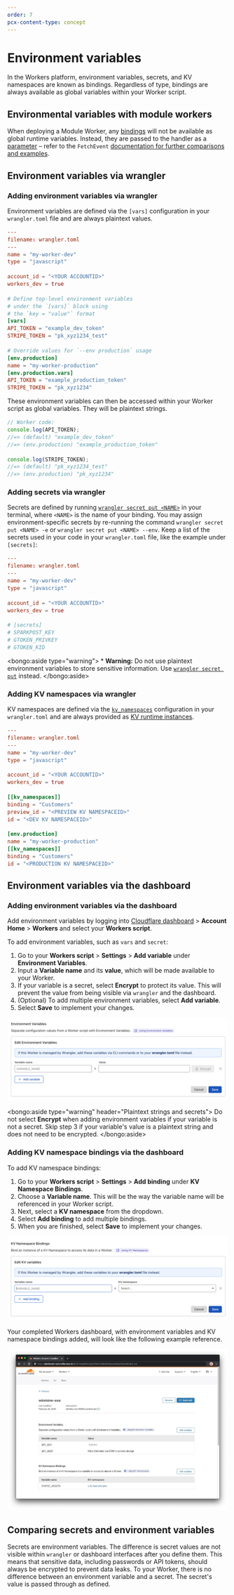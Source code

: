 ```yaml
---
order: 7
pcx-content-type: concept
---
```


# Environment variables

In the Workers platform, environment variables, secrets, and KV namespaces are known as bindings. Regardless of type, bindings are always available as global variables within your Worker script.

## Environmental variables with module workers

When deploying a Module Worker, any [bindings](/platform/environment-variables) will not be available as global runtime variables. Instead, they are passed to the handler as a [parameter](#parameters) – refer to the `FetchEvent` [documentation for further comparisons and examples](/runtime-apis/fetch-event#bindings-1).

## Environment variables via wrangler

### Adding environment variables via wrangler

Environment variables are defined via the `[vars]` configuration in your `wrangler.toml` file and are always plaintext values.

```toml
---
filename: wrangler.toml
---
name = "my-worker-dev"
type = "javascript"

account_id = "<YOUR ACCOUNTID>"
workers_dev = true

# Define top-level environment variables
# under the `[vars]` block using
# the `key = "value"` format
[vars]
API_TOKEN = "example_dev_token"
STRIPE_TOKEN = "pk_xyz1234_test"

# Override values for `--env production` usage
[env.production]
name = "my-worker-production"
[env.production.vars]
API_TOKEN = "example_production_token"
STRIPE_TOKEN = "pk_xyz1234"
```

These environment variables can then be accessed within your Worker script as global variables. They will be plaintext strings.

```js
// Worker code:
console.log(API_TOKEN);
//=> (default) "example_dev_token"
//=> (env.production) "example_production_token"

console.log(STRIPE_TOKEN);
//=> (default) "pk_xyz1234_test"
//=> (env.production) "pk_xyz1234"
```

### Adding secrets via wrangler

Secrets are defined by running [`wrangler secret put <NAME>`](/cli-wrangler/commands#secret) in your terminal, where `<NAME>` is the name of your binding. You may assign environment-specific secrets by re-running the command `wrangler secret put <NAME> -e` or `wrangler secret put <NAME> --env`. Keep a list of the secrets used in your code in your `wrangler.toml` file, like the example under `[secrets]`:

```toml
---
filename: wrangler.toml
---
name = "my-worker-dev"
type = "javascript"

account_id = "<YOUR ACCOUNTID>"
workers_dev = true

# [secrets]
# SPARKPOST_KEY
# GTOKEN_PRIVKEY
# GTOKEN_KID
```

<bongo:aside type="warning">
\* **Warning:** Do not use plaintext environment variables to store sensitive information. Use [`wrangler secret put`](/cli-wrangler/commands#secret) instead.
</bongo:aside>

### Adding KV namespaces via wrangler

KV namespaces are defined via the [`kv_namespaces`](/cli-wrangler/configuration#kv_namespaces) configuration in your `wrangler.toml` and are always provided as [KV runtime instances](/runtime-apis/kv).

```toml
---
filename: wrangler.toml
---
name = "my-worker-dev"
type = "javascript"

account_id = "<YOUR ACCOUNTID>"
workers_dev = true

[[kv_namespaces]]
binding = "Customers"
preview_id = "<PREVIEW KV NAMESPACEID>"
id = "<DEV KV NAMESPACEID>"

[env.production]
name = "my-worker-production"
[[kv_namespaces]]
binding = "Customers"
id = "<PRODUCTION KV NAMESPACEID>"
```

## Environment variables via the dashboard

### Adding environment variables via the dashboard

Add environment variables by logging into [Cloudflare dashboard](https://dash.cloudflare.com/) > **Account Home** > **Workers** and select your **Workers script**.

To add environment variables, such as `vars` and `secret`:

1. Go to your **Workers script** > **Settings** > **Add variable** under **Environment Variables**.
2. Input a **Variable name** and its **value**, which will be made available to your Worker.
3. If your variable is a secret, select **Encrypt** to protect its value. This will prevent the value from being visible via `wrangler` and the dashboard.
4. (Optional) To add multiple environment variables, select **Add variable**.
5. Select **Save** to implement your changes.

![env variables dash](./media/env_variables_dash.png)

<bongo:aside type="warning" header="Plaintext strings and secrets">
Do not select **Encrypt** when adding environment variables if your variable is not a secret. Skip step 3 if your variable's value is a plaintext string and does not need to be encrypted.
</bongo:aside>

### Adding KV namespace bindings via the dashboard

To add KV namespace bindings:

1. Go to your **Workers script** > **Settings** > **Add binding** under **KV Namespace Bindings**.
2. Choose a **Variable name**. This will be the way the variable name will be referenced in your Worker script.
3. Next, select a **KV namespace** from the dropdown.
4. Select **Add binding** to add multiple bindings.
5. When you are finished, select **Save** to implement your changes.

![kv namespace bindings](./media/kv_namespace_bindings.png)

Your completed Workers dashboard, with environment variables and KV namespace bindings added, will look like the following example reference.

![env vars secret](./media/envvarssecret-detail-page.jpeg)

## Comparing secrets and environment variables

Secrets are environment variables. The difference is secret values are not visible within `wrangler` or dashboard interfaces after you define them. This means that sensitive data, including passwords or API tokens, should always be encrypted to prevent data leaks. To your Worker, there is no difference between an environment variable and a secret. The secret's value is passed through as defined.
